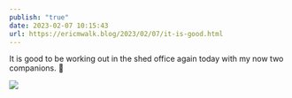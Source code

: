 ```yaml
---
publish: "true"
date: 2023-02-07 10:15:43
url: https://ericmwalk.blog/2023/02/07/it-is-good.html
---
```

It is good to be working out in the shed office again today with my now two companions. 🐶

![](https://ericmwalk.blog/uploads/2023/37e434e7a0.jpg)